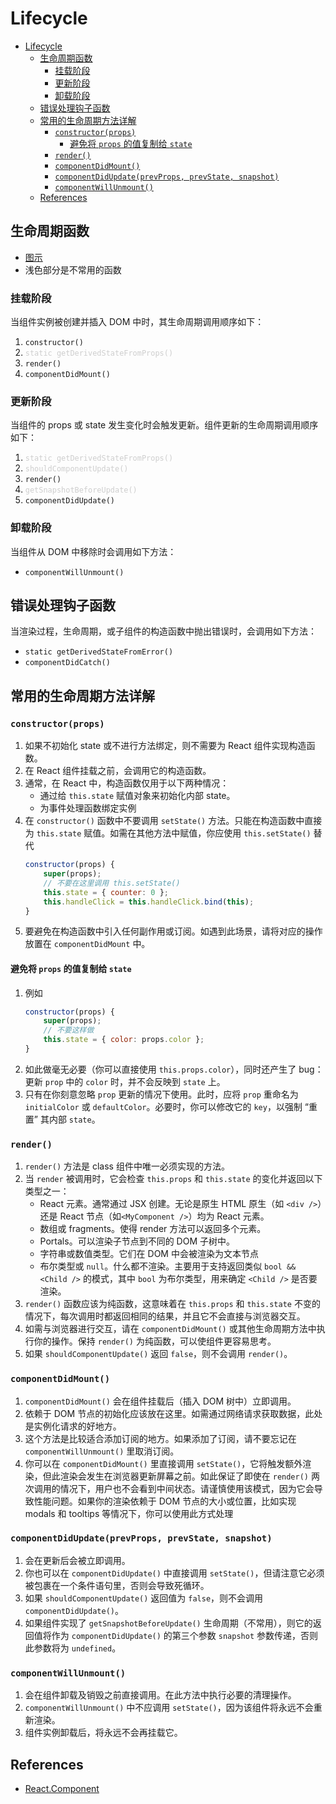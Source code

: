 # Lifecycle


<!-- TOC -->

- [Lifecycle](#lifecycle)
    - [生命周期函数](#生命周期函数)
        - [挂载阶段](#挂载阶段)
        - [更新阶段](#更新阶段)
        - [卸载阶段](#卸载阶段)
    - [错误处理钩子函数](#错误处理钩子函数)
    - [常用的生命周期方法详解](#常用的生命周期方法详解)
        - [`constructor(props)`](#constructorprops)
            - [避免将 `props` 的值复制给 `state`](#避免将-props-的值复制给-state)
        - [`render()`](#render)
        - [`componentDidMount()`](#componentdidmount)
        - [`componentDidUpdate(prevProps, prevState, snapshot)`](#componentdidupdateprevprops-prevstate-snapshot)
        - [`componentWillUnmount()`](#componentwillunmount)
    - [References](#references)

<!-- /TOC -->


## 生命周期函数
* [图示](https://projects.wojtekmaj.pl/react-lifecycle-methods-diagram/)
* 浅色部分是不常用的函数

### 挂载阶段
当组件实例被创建并插入 DOM 中时，其生命周期调用顺序如下：
1. `constructor()`
2. <span style="opacity:0.2">`static getDerivedStateFromProps()`</span>
3. `render()`
4. `componentDidMount()`

### 更新阶段
当组件的 props 或 state 发生变化时会触发更新。组件更新的生命周期调用顺序如下：
1. <span style="opacity:0.2">`static getDerivedStateFromProps()`</span>
2. <span style="opacity:0.2">`shouldComponentUpdate()`</span>
4. `render()`
5. <span style="opacity:0.2">`getSnapshotBeforeUpdate()`</span>
6. `componentDidUpdate()`

### 卸载阶段
当组件从 DOM 中移除时会调用如下方法：
* `componentWillUnmount()`


## 错误处理钩子函数
当渲染过程，生命周期，或子组件的构造函数中抛出错误时，会调用如下方法：
* `static getDerivedStateFromError()`
* `componentDidCatch()`


## 常用的生命周期方法详解
### `constructor(props)`
1. 如果不初始化 state 或不进行方法绑定，则不需要为 React 组件实现构造函数。
2. 在 React 组件挂载之前，会调用它的构造函数。
3. 通常，在 React 中，构造函数仅用于以下两种情况：
    * 通过给 `this.state` 赋值对象来初始化内部 state。
    * 为事件处理函数绑定实例
4. 在 `constructor()` 函数中不要调用 `setState()` 方法。只能在构造函数中直接为 `this.state` 赋值。如需在其他方法中赋值，你应使用 `this.setState()` 替代
    ```js
    constructor(props) {
        super(props);
        // 不要在这里调用 this.setState()
        this.state = { counter: 0 };
        this.handleClick = this.handleClick.bind(this);
    }
    ```
5. 要避免在构造函数中引入任何副作用或订阅。如遇到此场景，请将对应的操作放置在 `componentDidMount` 中。

#### 避免将 `props` 的值复制给 `state`
1. 例如
    ```js
    constructor(props) {
        super(props);
        // 不要这样做
        this.state = { color: props.color };
    }
    ```
2. 如此做毫无必要（你可以直接使用 `this.props.color`），同时还产生了 bug：更新 `prop` 中的 `color` 时，并不会反映到 `state` 上。
3. 只有在你刻意忽略 `prop` 更新的情况下使用。此时，应将 `prop` 重命名为 `initialColor` 或 `defaultColor`。必要时，你可以修改它的 `key`，以强制 “重置” 其内部 `state`。

### `render()`
1. `render()` 方法是 class 组件中唯一必须实现的方法。
2. 当 `render` 被调用时，它会检查 `this.props` 和 `this.state` 的变化并返回以下类型之一：
    * React 元素。通常通过 JSX 创建。无论是原生 HTML 原生（如 `<div />`）还是 React 节点（如`<MyComponent />`）均为 React 元素。
    * 数组或 fragments。使得 render 方法可以返回多个元素。
    * Portals。可以渲染子节点到不同的 DOM 子树中。
    * 字符串或数值类型。它们在 DOM 中会被渲染为文本节点
    * 布尔类型或 `null`。什么都不渲染。主要用于支持返回类似 `bool && <Child />` 的模式，其中 `bool` 为布尔类型，用来确定 `<Child />` 是否要渲染。
3. `render()` 函数应该为纯函数，这意味着在 `this.props` 和 `this.state` 不变的情况下，每次调用时都返回相同的结果，并且它不会直接与浏览器交互。
4. 如需与浏览器进行交互，请在 `componentDidMount()` 或其他生命周期方法中执行你的操作。保持 `render()` 为纯函数，可以使组件更容易思考。
5. 如果 `shouldComponentUpdate()` 返回 `false`，则不会调用 `render()`。

### `componentDidMount()`
1. `componentDidMount()` 会在组件挂载后（插入 DOM 树中）立即调用。
2. 依赖于 DOM 节点的初始化应该放在这里。如需通过网络请求获取数据，此处是实例化请求的好地方。
3. 这个方法是比较适合添加订阅的地方。如果添加了订阅，请不要忘记在 `componentWillUnmount()` 里取消订阅。
4. 你可以在 `componentDidMount()` 里直接调用 `setState()`，它将触发额外渲染，但此渲染会发生在浏览器更新屏幕之前。如此保证了即使在 `render()` 两次调用的情况下，用户也不会看到中间状态。请谨慎使用该模式，因为它会导致性能问题。如果你的渲染依赖于 DOM 节点的大小或位置，比如实现 modals 和 tooltips 等情况下，你可以使用此方式处理

### `componentDidUpdate(prevProps, prevState, snapshot)`
1. 会在更新后会被立即调用。
2. 你也可以在 `componentDidUpdate()` 中直接调用 `setState()`，但请注意它必须被包裹在一个条件语句里，否则会导致死循环。
3. 如果 `shouldComponentUpdate()` 返回值为 `false`，则不会调用 `componentDidUpdate()`。
4. 如果组件实现了 `getSnapshotBeforeUpdate()` 生命周期（不常用），则它的返回值将作为 `componentDidUpdate()` 的第三个参数 `snapshot` 参数传递，否则此参数将为 `undefined`。

### `componentWillUnmount()` 
1. 会在组件卸载及销毁之前直接调用。在此方法中执行必要的清理操作。
2. `componentWillUnmount()` 中不应调用 `setState()`，因为该组件将永远不会重新渲染。
3. 组件实例卸载后，将永远不会再挂载它。


## References
* [React.Component](https://zh-hans.reactjs.org/docs/react-component.html)